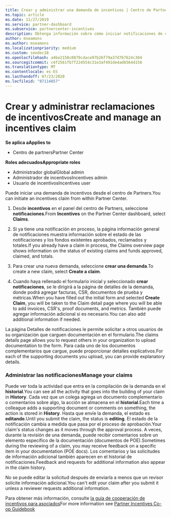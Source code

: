 ```yaml
---
title: Crear y administrar una demanda de incentivos | Centro de Partners
ms.topic: article
ms.date: 11/27/2019
ms.service: partner-dashboard
ms.subservice: partnercenter-incentives
description: Obtenga información sobre cómo iniciar notificaciones de cooperabilidad de incentivos del centro de Partners. Puede ver toda la actividad que entra en la compilación de la demanda en el historial.
author: mseamons
ms.author: mseamons
ms.localizationpriority: medium
ms.custom: seodec18
ms.openlocfilehash: a4be2158c0879cdace97b26f79a37d767624c304
ms.sourcegitcommit: c4f2561fb7f224554c31e3af491de4ad65644158
ms.translationtype: MT
ms.contentlocale: es-ES
ms.lasthandoff: 07/23/2020
ms.locfileid: "87114857"
---
```

# <a name="create-and-manage-an-incentives-claim"></a><span data-ttu-id="2590b-104">Crear y administrar reclamaciones de incentivos</span><span class="sxs-lookup"><span data-stu-id="2590b-104">Create and manage an incentives claim</span></span>

<span data-ttu-id="2590b-105">**Se aplica a**</span><span class="sxs-lookup"><span data-stu-id="2590b-105">**Applies to**</span></span>
- <span data-ttu-id="2590b-106">Centro de partners</span><span class="sxs-lookup"><span data-stu-id="2590b-106">Partner Center</span></span>

<span data-ttu-id="2590b-107">**Roles adecuados**</span><span class="sxs-lookup"><span data-stu-id="2590b-107">**Appropriate roles**</span></span>

- <span data-ttu-id="2590b-108">Administrador global</span><span class="sxs-lookup"><span data-stu-id="2590b-108">Global admin</span></span>
- <span data-ttu-id="2590b-109">Administrador de incentivos</span><span class="sxs-lookup"><span data-stu-id="2590b-109">Incentives admin</span></span>
- <span data-ttu-id="2590b-110">Usuario de incentivos</span><span class="sxs-lookup"><span data-stu-id="2590b-110">Incentives user</span></span>

<span data-ttu-id="2590b-111">Puede iniciar una demanda de incentivos desde el centro de Partners.</span><span class="sxs-lookup"><span data-stu-id="2590b-111">You can initiate an incentives claim from within Partner Center.</span></span> 

1. <span data-ttu-id="2590b-112">Desde **incentivos** en el panel del centro de Partners, seleccione **notificaciones**.</span><span class="sxs-lookup"><span data-stu-id="2590b-112">From **Incentives** on the Partner Center dashboard, select **Claims**.</span></span>

2.  <span data-ttu-id="2590b-113">Si ya tiene una notificación en proceso, la página información general de notificaciones muestra información sobre el estado de las notificaciones y los fondos existentes aprobados, reclamados y totales.</span><span class="sxs-lookup"><span data-stu-id="2590b-113">If you already have a claim in process, the Claims overview page shows information on the status of existing claims and funds approved, claimed, and totals.</span></span>

3.  <span data-ttu-id="2590b-114">Para crear una nueva demanda, seleccione **crear una demanda**.</span><span class="sxs-lookup"><span data-stu-id="2590b-114">To create a new claim, select **Create a claim**.</span></span>

4.  <span data-ttu-id="2590b-115">Cuando haya rellenado el formulario inicial y seleccionado **crear notificaciones**, se le dirigirá a la página de detalles de la demanda, donde podrá agregar facturas, CSR, documentos de prueba y métricas.</span><span class="sxs-lookup"><span data-stu-id="2590b-115">When you have filled out the initial form and selected **Create Claim**, you will be taken to the Claim detail page where you will be able to add invoices, CSR's, proof documents, and metrics.</span></span> <span data-ttu-id="2590b-116">También puede agregar información adicional si es necesario.</span><span class="sxs-lookup"><span data-stu-id="2590b-116">You can also add additional information if needed.</span></span>

<span data-ttu-id="2590b-117">La página Detalles de notificaciones le permite solicitar a otros usuarios de su organización que carguen documentación en el formulario.</span><span class="sxs-lookup"><span data-stu-id="2590b-117">The claims details page allows you to request others in your organization to upload documentation to the form.</span></span> <span data-ttu-id="2590b-118">Para cada uno de los documentos complementarios que cargue, puede proporcionar detalles explicativos.</span><span class="sxs-lookup"><span data-stu-id="2590b-118">For each of the supporting documents you upload, you can provide explanatory details.</span></span> 

### <a name="manage-your-claims"></a><span data-ttu-id="2590b-119">Administrar las notificaciones</span><span class="sxs-lookup"><span data-stu-id="2590b-119">Manage your claims</span></span>

<span data-ttu-id="2590b-120">Puede ver toda la actividad que entra en la compilación de la demanda en el **historial**.</span><span class="sxs-lookup"><span data-stu-id="2590b-120">You can see all the activity that goes into the building of your claim in **History**.</span></span> <span data-ttu-id="2590b-121">Cada vez que un colega agrega un documento complementario o comentarios sobre algo, la acción se almacena en el **historial**.</span><span class="sxs-lookup"><span data-stu-id="2590b-121">Each time a colleague adds a supporting document or comments on something, the action is stored in **History**.</span></span> <span data-ttu-id="2590b-122">Hasta que envíe la demanda, el estado es **editando**.</span><span class="sxs-lookup"><span data-stu-id="2590b-122">Until you submit the claim, the status is **editing**.</span></span> <span data-ttu-id="2590b-123">El estado de la notificación cambia a medida que pasa por el proceso de aprobación.</span><span class="sxs-lookup"><span data-stu-id="2590b-123">Your claim's status changes as it moves through the approval process.</span></span> <span data-ttu-id="2590b-124">A veces, durante la revisión de una demanda, puede recibir comentarios sobre un elemento específico de la documentación (documentos de POE).</span><span class="sxs-lookup"><span data-stu-id="2590b-124">Sometimes during the reviewing of a claim, you may receive feedback on a specific item in your documentation (POE docs).</span></span> <span data-ttu-id="2590b-125">Los comentarios y las solicitudes de información adicional también aparecen en el historial de notificaciones.</span><span class="sxs-lookup"><span data-stu-id="2590b-125">Feedback and requests for additional information also appear in the claim history.</span></span> 

<span data-ttu-id="2590b-126">No se puede editar la solicitud después de enviarla a menos que un revisor solicite información adicional.</span><span class="sxs-lookup"><span data-stu-id="2590b-126">You can't edit your claim after you submit it unless a reviewer requests additional information.</span></span>

<span data-ttu-id="2590b-127">Para obtener más información, consulte [la guía de cooperación de incentivos para asociados](https://assets.microsoft.com/coop-guidebook.pdf)</span><span class="sxs-lookup"><span data-stu-id="2590b-127">For more information see [Partner Incentives Co-op Guidebook](https://assets.microsoft.com/coop-guidebook.pdf)</span></span>
